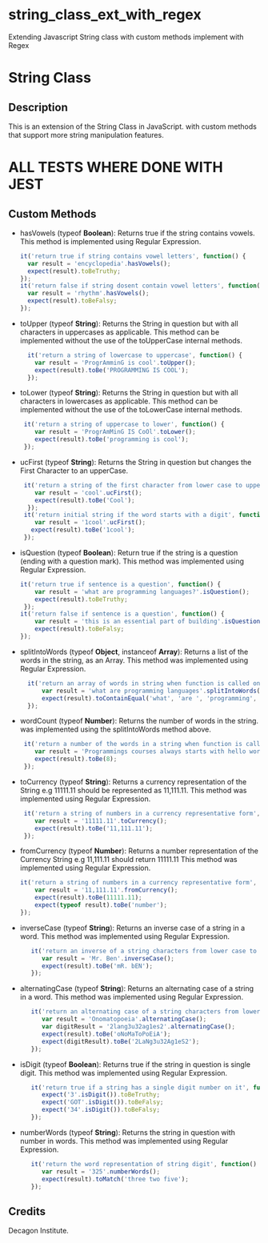 # string_class_ext_with_regex
Extending Javascript String class with custom methods implement with Regex

# String Class

## Description
This is an extension of the String Class in JavaScript. with custom methods that support more string manipulation features.


# ALL TESTS WHERE DONE WITH JEST

## Custom Methods

* hasVowels (typeof **Boolean**): Returns true if the string contains vowels. This method is implemented using Regular Expression.

    ```JavaScript
    it('return true if string contains vowel letters', function() {
      var result = 'encyclopedia'.hasVowels();
      expect(result).toBeTruthy;
    });
    it('return false if string dosent contain vowel letters', function() {
      var result = 'rhythm'.hasVowels();
      expect(result).toBeFalsy;
    });
    ```

* toUpper (typeof **String**): Returns the String in question but with all characters in uppercases as applicable. This method can be implemented without the use of the toUpperCase internal methods.

    ```JavaScript
      it('return a string of lowercase to uppercase', function() {
        var result = 'ProgrAmminG is cool'.toUpper();
        expect(result).toBe('PROGRAMMING IS COOL');
      });
    ```

* toLower (typeof **String**): Returns the String in question but with all characters in lowercases as applicable. This method can be implemented without the use of the toLowerCase internal methods.

    ```JavaScript 
     it('return a string of uppercase to lower', function() {
        var result = 'ProgrAmMinG IS CoOl'.toLower();
        expect(result).toBe('programming is cool');
     });
    ```

* ucFirst (typeof **String**): Returns the String in question but changes the First Character to an upperCase.

    ```JavaScript
     it('return a string of the first character from lower case to uppercase', function() {
        var result = 'cool'.ucFirst();
        expect(result).toBe('Cool');
      });
     it('return initial string if the word starts with a digit', function() {
        var result = '1cool'.ucFirst();
       expect(result).toBe('1cool');
     });
    ```

* isQuestion (typeof **Boolean**): Return true if the string is a question (ending with a question mark). This method was implemented using Regular Expression.

    ```JavaScript
    it('return true if sentence is a question', function() {
        var result = 'what are programming languages?'.isQuestion();
        expect(result).toBeTruthy;
     });
    it('return false if sentence is a question', function() {
        var result = 'this is an essential part of building'.isQuestion();
        expect(result).toBeFalsy;
    });
    ```

* splitIntoWords (typeof **Object**, instanceof **Array**): Returns a list of the words in the string, as an Array. This method was implemented using Regular Expression.

    ```JavaScript 
      it('return an array of words in string when function is called on a string', function() {
          var result = 'what are programming languages'.splitIntoWords();
          expect(result).toContainEqual('what', 'are ', 'programming', 'languages');
      });
    ```

* wordCount (typeof **Number**): Returns the number of words in the string. was implemented using the splitIntoWords method above.

    ```JavaScript 
     it('return a number of the words in a string when function is called on a string', function() {
        var result = 'Programmings courses always starts with hello world example'.wordCount();
        expect(result).toBe(8);
     });
    ```

* toCurrency (typeof **String**): Returns a currency representation of the String e.g 11111.11 should be represented as 11,111.11. This method was implemented using Regular Expression.

    ```JavaScript 
     it('return a string of numbers in a currency representative form', function() {
        var result = '11111.11'.toCurrency();
        expect(result).toBe('11,111.11');
     });
    ```

* fromCurrency (typeof **Number**): Returns a number representation of the Currency String e.g 11,111.11 should return 11111.11 This method was implemented using Regular Expression.

    ```JavaScript 
    it('return a string of numbers in a currency representative form', function() {
        var result = '11,111.11'.fromCurrency();
        expect(result).toBe(11111.11);
        expect(typeof result).toBe('number');
    });
    ```
    
    
* inverseCase (typeof **String**): Returns an inverse case of a string in a word. This method was implemented using Regular Expression.

    ```JavaScript 
       it('return an inverse of a string characters from lower case to uppercase and uppercase to lowercase', function() {
          var result = 'Mr. Ben'.inverseCase();
          expect(result).toBe('mR. bEN');
       });
    ```

* alternatingCase (typeof **String**): Returns an alternating case of a string in a word. This method was implemented using Regular Expression.

    ```JavaScript 
       it('return an alternating case of a string characters from lower case to uppercase and uppercase to lowercase', function() {
          var result = 'Onomatopoeia'.alternatingCase();
          var digitResult = '2lang3u32ag1es2'.alternatingCase();
          expect(result).toBe('oNoMaToPoEiA');
          expect(digitResult).toBe('2LaNg3u32Ag1eS2');
       });
    ```

* isDigit (typeof **Boolean**): Returns true if the string in question is single digit. This method was implemented using Regular Expression.

    ```JavaScript 
       it('return true if a string has a single digit number on it', function() {
          expect('3'.isDigit()).toBeTruthy;
          expect('GOT'.isDigit()).toBeFalsy;
          expect('34'.isDigit()).toBeFalsy;
       });
    ```


* numberWords (typeof **String**): Returns the string in question with number in words. This method was implemented using Regular Expression.

    ```JavaScript 
       it('return the word representation of string digit', function() {
          var result = '325'.numberWords();
          expect(result).toMatch('three two five');
       });
    ```


## Credits
Decagon Institute. 
